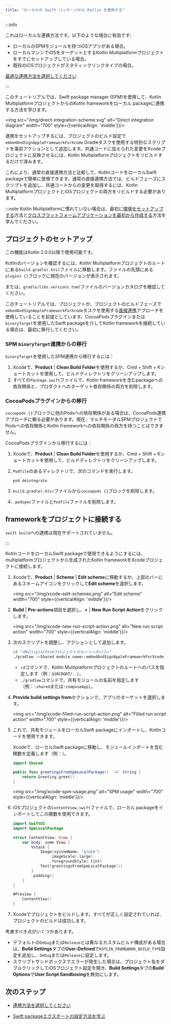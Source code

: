 ```yaml
---
title: "ローカルの Swift パッケージから Kotlin を使用する"
---
```

:::info

   これはローカルな連携方法です。以下のような場合に有効です:<br/>

   * ローカルのSPMモジュールを持つiOSアプリがある場合。
   * ローカルマシンでiOSをターゲットとするKotlin Multiplatformプロジェクトをすでにセットアップしている場合。
   * 既存のiOSプロジェクトがスタティックリンクタイプの場合。<br/>

   [最適な連携方法を選択してください](multiplatform-ios-integration-overview)

:::

このチュートリアルでは、Swift package manager (SPM)を使用して、Kotlin MultiplatformプロジェクトからのKotlin frameworkをローカル packageに連携する方法を学びます。

<img src="/img/direct-integration-scheme.svg" alt="Direct integration diagram" width="700" style={{verticalAlign: 'middle'}}/>

連携をセットアップするには、プロジェクトのビルド設定で`embedAndSignAppleFrameworkForXcode` Gradleタスクを使用する特別なスクリプトを事前アクションとして追加します。共通コードに加えられた変更をXcodeプロジェクトに反映させるには、Kotlin Multiplatformプロジェクトをリビルドするだけで済みます。

これにより、通常の直接連携方法と比較して、KotlinコードをローカルSwift packageで簡単に使用できます。通常の直接連携方法では、ビルドフェーズにスクリプトを追加し、共通コードからの変更を取得するには、Kotlin MultiplatformプロジェクトとiOSプロジェクトの両方をリビルドする必要があります。

:::note
Kotlin Multiplatformに慣れていない場合は、最初に[環境をセットアップする](https://www.jetbrains.com/help/kotlin-multiplatform-dev/multiplatform-setup.html)方法と[クロスプラットフォームアプリケーションを最初から作成する](https://www.jetbrains.com/help/kotlin-multiplatform-dev/multiplatform-create-first-app.html)方法を学んでください。

## プロジェクトのセットアップ

この機能はKotlin 2.0.0以降で使用可能です。

Kotlinのバージョンを確認するには、Kotlin Multiplatformプロジェクトのルートにある`build.gradle(.kts)`ファイルに移動します。ファイルの先頭にある`plugins {}`ブロックに現在のバージョンが表示されます。

または、`gradle/libs.versions.toml`ファイルのバージョンカタログを確認してください。

このチュートリアルでは、プロジェクトが、プロジェクトのビルドフェーズで`embedAndSignAppleFrameworkForXcode`タスクを使用する[直接連携](multiplatform-direct-integration)アプローチを使用していることを前提としています。CocoaPodsプラグインまたは`binaryTarget`を使用したSwift packageを介してKotlin frameworkを接続している場合は、最初に移行してください。

### SPM `binaryTarget`連携からの移行

`binaryTarget`を使用したSPM連携から移行するには：

1. Xcodeで、**Product** | **Clean Build Folder**を使用するか、<shortcut>Cmd + Shift + K</shortcut>ショートカットを使用して、ビルドディレクトリをクリーンアップします。
2. すべての`Package.swift`ファイルで、Kotlin frameworkを含むpackageへの依存関係と、プロダクトへのターゲット依存関係の両方を削除します。

### CocoaPodsプラグインからの移行

`cocoapods {}`ブロックに他のPodsへの依存関係がある場合は、CocoaPods連携アプローチに頼る必要があります。現在、マルチモーダルSPMプロジェクトでPodsへの依存関係とKotlin frameworkへの依存関係の両方を持つことはできません。

CocoaPodsプラグインから移行するには：

1. Xcodeで、**Product** | **Clean Build Folder**を使用するか、<shortcut>Cmd + Shift + K</shortcut>ショートカットを使用して、ビルドディレクトリをクリーンアップします。
2. `Podfile`のあるディレクトリで、次のコマンドを実行します。

    ```none
   pod deintegrate
   ```

3. `build.gradle(.kts)`ファイルから`cocoapods {}`ブロックを削除します。
4. `.podspec`ファイルと`Podfile`ファイルを削除します。

## frameworkをプロジェクトに接続する

`swift build`への連携は現在サポートされていません。

:::

KotlinコードをローカルSwift packageで使用できるようにするには、multiplatformプロジェクトから生成されたKotlin frameworkをXcodeプロジェクトに接続します。

1. Xcodeで、**Product** | **Scheme** | **Edit scheme**に移動するか、上部のバーにあるスキームアイコンをクリックして**Edit scheme**を選択します。

   <img src="/img/xcode-edit-schemes.png" alt="Edit scheme" width="700" style={{verticalAlign: 'middle'}}/>

2. **Build** | **Pre-actions**項目を選択し、**+** | **New Run Script Action**をクリックします。

   <img src="/img/xcode-new-run-script-action.png" alt="New run script action" width="700" style={{verticalAlign: 'middle'}}/>

3. 次のスクリプトを調整し、アクションとして追加します。

   ```bash
   cd "<Multiplatformプロジェクトのルートへのパス>"
   ./gradlew :<Shared module name>:embedAndSignAppleFrameworkForXcode 
   ```

   * `cd`コマンドで、Kotlin Multiplatformプロジェクトのルートへのパスを指定します（例：`$SRCROOT/..`）。
   * `./gradlew`コマンドで、共有モジュールの名前を指定します（例：`:shared`または`:composeApp`）。
  
4. **Provide build settings from**セクションで、アプリのターゲットを選択します。

   <img src="/img/xcode-filled-run-script-action.png" alt="Filled run script action" width="700" style={{verticalAlign: 'middle'}}/>

5. これで、共有モジュールをローカルSwift packageにインポートし、Kotlinコードを使用できます。

   Xcodeで、ローカルSwift packageに移動し、モジュールインポートを含む関数を定義します（例：）。

   ```Swift
   import Shared
   
   public func greetingsFromSpmLocalPackage() `->` String {
       return Greeting.greet()
   }
   ```

   <img src="/img/xcode-spm-usage.png" alt="SPM usage" width="700" style={{verticalAlign: 'middle'}}/>

6. iOSプロジェクトの`ContentView.swift`ファイルで、ローカル packageをインポートしてこの関数を使用できます。

   ```Swift
   import SwiftUI
   import SpmLocalPackage
   
   struct ContentView: View {
       var body: some View {
           Vstack {
               Image(systemName: "globe")
                   .imageScale(.large)
                   .foregroundStyle(.tint)
               Text(greetingsFromSpmLocalPackage())
           }
           .padding()
       }
   }
   
   #Preview {
       ContentView()
   }
   ```
   
7. Xcodeでプロジェクトをビルドします。すべてが正しく設定されていれば、プロジェクトのビルドは成功します。
   
考慮すべき点がいくつかあります。

* デフォルトの`Debug`または`Release`とは異なるカスタムビルド構成がある場合は、**Build Settings**タブの**User-Defined**で`KOTLIN_FRAMEWORK_BUILD_TYPE`設定を追加し、`Debug`または`Release`に設定します。
* スクリプトサンドボックスでエラーが発生した場合は、プロジェクト名をダブルクリックしてiOSプロジェクト設定を開き、**Build Settings**タブの**Build Options**で**User Script Sandboxing**を無効にします。

## 次のステップ

* [連携方法を選択してください](multiplatform-ios-integration-overview)
* [Swift packageエクスポートの設定方法を学ぶ](native-spm)

  ```